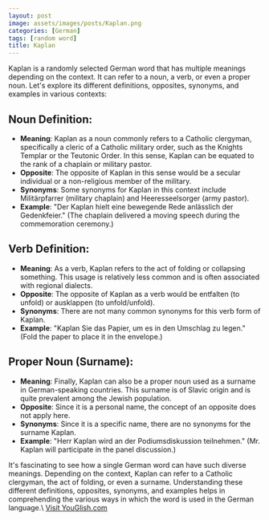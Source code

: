 ```yaml
---
layout: post
image: assets/images/posts/Kaplan.png
categories: [German]
tags: [random word]
title: Kaplan
---
```


Kaplan is a randomly selected German word that has multiple meanings depending on the context. It can refer to a noun, a verb, or even a proper noun. Let's explore its different definitions, opposites, synonyms, and examples in various contexts:

## Noun Definition:
- **Meaning**: Kaplan as a noun commonly refers to a Catholic clergyman, specifically a cleric of a Catholic military order, such as the Knights Templar or the Teutonic Order. In this sense, Kaplan can be equated to the rank of a chaplain or military pastor.
- **Opposite**: The opposite of Kaplan in this sense would be a secular individual or a non-religious member of the military.
- **Synonyms**: Some synonyms for Kaplan in this context include Militärpfarrer (military chaplain) and Heeresseelsorger (army pastor).
- **Example**: "Der Kaplan hielt eine bewegende Rede anlässlich der Gedenkfeier." (The chaplain delivered a moving speech during the commemoration ceremony.)

## Verb Definition:
- **Meaning**: As a verb, Kaplan refers to the act of folding or collapsing something. This usage is relatively less common and is often associated with regional dialects.
- **Opposite**: The opposite of Kaplan as a verb would be entfalten (to unfold) or ausklappen (to unfold/unfold).
- **Synonyms**: There are not many common synonyms for this verb form of Kaplan.
- **Example**: "Kaplan Sie das Papier, um es in den Umschlag zu legen." (Fold the paper to place it in the envelope.)

## Proper Noun (Surname):
- **Meaning**: Finally, Kaplan can also be a proper noun used as a surname in German-speaking countries. This surname is of Slavic origin and is quite prevalent among the Jewish population.
- **Opposite**: Since it is a personal name, the concept of an opposite does not apply here.
- **Synonyms**: Since it is a specific name, there are no synonyms for the surname Kaplan.
- **Example**: "Herr Kaplan wird an der Podiumsdiskussion teilnehmen." (Mr. Kaplan will participate in the panel discussion.)

It's fascinating to see how a single German word can have such diverse meanings. Depending on the context, Kaplan can refer to a Catholic clergyman, the act of folding, or even a surname. Understanding these different definitions, opposites, synonyms, and examples helps in comprehending the various ways in which the word is used in the German language.\ <a id="yg-widget-0" class="youglish-widget" data-query="Kaplan" data-lang="german" data-components="8412" data-auto-start="0" data-bkg-color="theme_light" data-title="How%20to%20pronounce%20Kaplan%20in%20German"  rel="nofollow" href="https://youglish.com">Visit YouGlish.com</a><script async src="https://youglish.com/public/emb/widget.js" charset="utf-8"></script>